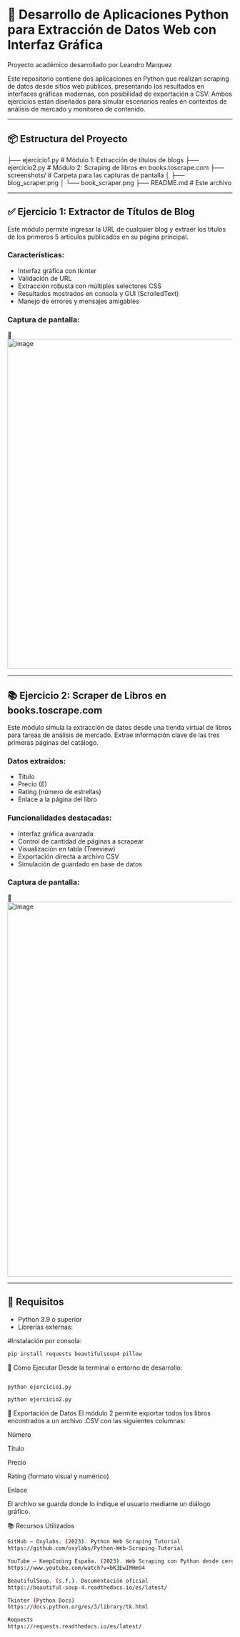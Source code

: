 # 🧠 Desarrollo de Aplicaciones Python para Extracción de Datos Web con Interfaz Gráfica

Proyecto académico desarrollado por Leandro Marquez

Este repositorio contiene dos aplicaciones en Python que realizan scraping de datos desde sitios web públicos, presentando los resultados en interfaces gráficas modernas, con posibilidad de exportación a CSV. Ambos ejercicios están diseñados para simular escenarios reales en contextos de análisis de mercado y monitoreo de contenido.

---

## 📦 Estructura del Proyecto

├── ejercicio1.py # Módulo 1: Extracción de títulos de blogs
├── ejercicio2.py # Módulo 2: Scraping de libros en books.toscrape.com
├── screenshots/ # Carpeta para las capturas de pantalla
│ ├── blog_scraper.png
│ └── book_scraper.png
├── README.md # Este archivo


---

## ✅ Ejercicio 1: Extractor de Títulos de Blog

Este módulo permite ingresar la URL de cualquier blog y extraer los títulos de los primeros 5 artículos publicados en su página principal.

### Características:

- Interfaz gráfica con tkinter
- Validación de URL
- Extracción robusta con múltiples selectores CSS
- Resultados mostrados en consola y GUI (ScrolledText)
- Manejo de errores y mensajes amigables

### Captura de pantalla:

📸  
<img width="916" height="739" alt="image" src="https://github.com/user-attachments/assets/77484ddf-b960-4610-84cb-12af5a428731" />



---

## 📚 Ejercicio 2: Scraper de Libros en books.toscrape.com

Este módulo simula la extracción de datos desde una tienda virtual de libros para tareas de análisis de mercado. Extrae información clave de las tres primeras páginas del catálogo.

### Datos extraídos:

- Título
- Precio (£)
- Rating (número de estrellas)
- Enlace a la página del libro

### Funcionalidades destacadas:

- Interfaz gráfica avanzada
- Control de cantidad de páginas a scrapear
- Visualización en tabla (Treeview)
- Exportación directa a archivo CSV
- Simulación de guardado en base de datos

### Captura de pantalla:

📸  
<img width="1116" height="839" alt="image" src="https://github.com/user-attachments/assets/7620f3f4-4a1d-41fd-a3af-1af412dd664c" />

---

## 🔧 Requisitos

- Python 3.9 o superior
- Librerías externas:

#Instalación por consola:
```bash
pip install requests beautifulsoup4 pillow
```
🚀 Cómo Ejecutar
Desde la terminal o entorno de desarrollo:
```bash

python ejercicio1.py

python ejercicio2.py
```
📁 Exportación de Datos
El módulo 2 permite exportar todos los libros encontrados a un archivo .CSV con las siguientes columnas:

Número

Título

Precio

Rating (formato visual y numérico)

Enlace

El archivo se guarda donde lo indique el usuario mediante un diálogo gráfico.

📚 Recursos Utilizados
```bash
GitHub – Oxylabs. (2023). Python Web Scraping Tutorial
https://github.com/oxylabs/Python-Web-Scraping-Tutorial

YouTube – KeepCoding España. (2023). Web Scraping con Python desde cero paso a paso
https://www.youtube.com/watch?v=bK3EwIMHm94

BeautifulSoup. (s.f.). Documentación oficial
https://beautiful-soup-4.readthedocs.io/es/latest/

Tkinter (Python Docs)
https://docs.python.org/es/3/library/tk.html

Requests
https://requests.readthedocs.io/es/latest/

```


